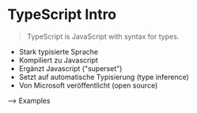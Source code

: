 # TypeScript Intro

> TypeScript is JavaScript with syntax for types.

- Stark typisierte Sprache
- Kompiliert zu Javascript
- Ergänzt Javascript ("superset")
- Setzt auf automatische Typisierung (type inference)
- Von Microsoft veröffentlicht (open source)

--> Examples
